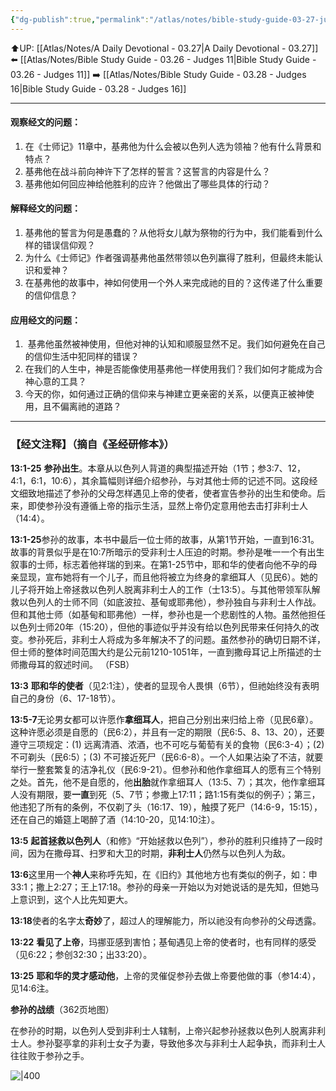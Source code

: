```yaml
---
{"dg-publish":true,"permalink":"/atlas/notes/bible-study-guide-03-27-judges-13/"}
---
```


⬆️UP: [[Atlas/Notes/A Daily Devotional - 03.27\|A Daily Devotional - 03.27]]
⬅️ [[Atlas/Notes/Bible Study Guide - 03.26 - Judges 11\|Bible Study Guide - 03.26 - Judges 11]]
➡️ [[Atlas/Notes/Bible Study Guide - 03.28 - Judges 16\|Bible Study Guide - 03.28 - Judges 16]] 

---

#### 观察经文的问题：

1. 在《士师记》11章中，基弗他为什么会被以色列人选为领袖？他有什么背景和特点？
2. 基弗他在战斗前向神许下了怎样的誓言？这誓言的内容是什么？
3. 基弗他如何回应神给他胜利的应许？他做出了哪些具体的行动？

#### 解释经文的问题：

1. ⁠基弗他的誓言为何是愚蠢的？从他将女儿献为祭物的行为中，我们能看到什么样的错误信仰观？
2. ⁠为什么《士师记》作者强调基弗他虽然带领以色列赢得了胜利，但最终未能认识和爱神？
3. 在基弗他的故事中，神如何使用一个外人来完成祂的目的？这传递了什么重要的信仰信息？

#### 应用经文的问题：

1. ⁠ ⁠基弗他虽然被神使用，但他对神的认知和顺服显然不足。我们如何避免在自己的信仰生活中犯同样的错误？
2. ⁠在我们的人生中，神是否能像使用基弗他一样使用我们？我们如何才能成为合神心意的工具？
3. 今天的你，如何通过正确的信仰来与神建立更亲密的关系，以便真正被神使用，且不偏离祂的道路？


---
### 【经文注释】（摘自《圣经研修本》）

**13:1-25** **参孙出生**。本章从以色列人背道的典型描述开始（1节；参3:7、12，4:1，6:1，10:6），其余篇幅则详细介绍参孙，与对其他士师的记述不同。这段经文细致地描述了参孙的父母怎样遇见上帝的使者，使者宣告参孙的出生和使命。后来，即使参孙没有遵循上帝的指示生活，显然上帝仍定意用他去击打非利士人（14:4）。

**13:1-25**参孙的故事，本书中最后一位士师的故事，从第1节开始，一直到16:31。故事的背景似乎是在10:7所暗示的受非利士人压迫的时期。参孙是唯一一个有出生叙事的士师，标志着他祥瑞的到来。在第1-25节中，耶和华的使者向他不孕的母亲显现，宣布她将有一个儿子，而且他将被立为终身的拿细耳人（见民6）。她的儿子将开始上帝拯救以色列人脱离非利士人的工作（士13:5）。与其他带领军队解救以色列人的士师不同（如底波拉、基甸或耶弗他），参孙独自与非利士人作战。但和其他士师（如基甸和耶弗他）一样，参孙也是一个悲剧性的人物。虽然他担任以色列士师20年（15:20），但他的事迹似乎并没有给以色列民带来任何持久的改变。参孙死后，非利士人将成为多年解决不了的问题。虽然参孙的确切日期不详，但士师的整体时间范围大约是公元前1210-1051年，一直到撒母耳记上所描述的士师撒母耳的叙述时间。 （FSB）

**13:3** **耶和华的使者**（见2:1注），使者的显现令人畏惧（6节），但祂始终没有表明自己的身份（6、17-18节）。

**13:5-7**无论男女都可以许愿作**拿细耳人**，把自己分别出来归给上帝（见民6章）。这种许愿必须是自愿的（民6:2），并且有一定的期限（民6:5、8、13、20），还要遵守三项规定：(1) 远离清酒、浓酒，也不可吃与葡萄有关的食物（民6:3-4）；(2) 不可剃头（民6:5）；(3) 不可接近死尸（民6:6-8）。一个人如果沾染了不洁，就要举行一整套繁复的洁净礼仪（民6:9-21）。但参孙和他作拿细耳人的愿有三个特别之处。首先，他不是自愿的，他**出胎**就作拿细耳人（13:5、7）；其次，他作拿细耳人没有期限，要**一直**到死（5、7节；参撒上17:11；路1:15有类似的例子）；第三，他违犯了所有的条例，不仅剃了头（16:17、19），触摸了死尸（14:6-9，15:15），还在自己的婚筵上喝醉了酒（14:10-20，见14:10注）。

**13:5** **起首拯救以色列人**（和修》“开始拯救以色列”），参孙的胜利只维持了一段时间，因为在撒母耳、扫罗和大卫的时期，**非利士人**仍然与以色列人为敌。

**13:6**这里用一个**神人**来称呼先知，在《旧约》其他地方也有类似的例子，如：申33:1；撒上2:27；王上17:18。参孙的母亲一开始以为对她说话的是先知，但她马上意识到，这个人比先知更大。

**13:18**使者的名字太**奇妙**了，超过人的理解能力，所以祂没有向参孙的父母透露。

**13:22** **看见了上帝**，玛挪亚感到害怕；基甸遇见上帝的使者时，也有同样的感受（见6:22；参创32:30；出33:20）。

**13:25** **耶和华的灵才感动他**，上帝的灵催促参孙去做上帝要他做的事（参14:4），见14:6注。

**参孙的战绩**（362页地图）

在参孙的时期，以色列人受到非利士人辖制，上帝兴起参孙拯救以色列人脱离非利士人。参孙娶亭拿的非利士女子为妻，导致他多次与非利士人起争执，而非利士人往往败于参孙之手。

![|400](https://yimawusi.net/wp-content/uploads/2023/04/map-07-07-p-362.jpg?w=751)